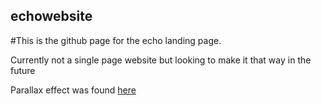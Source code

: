 ## echowebsite

#This is the github page for the echo landing page. 

Currently not a single page website but looking to make it that way in the future

Parallax effect was found [here](http://keithclark.co.uk/articles/pure-css-parallax-websites/)
